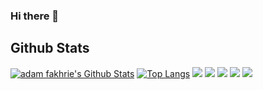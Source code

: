 ### Hi there 👋

## Github Stats
[![adam fakhrie's Github Stats](https://github-readme-stats.vercel.app/api?username=adam-fakhrie&show_icons=true&line_height=21&show_icons=true&theme=github_dark&hide_border=true)](https://github.com/anuraghazra/github-readme-stats)
[![Top Langs](https://github-readme-stats.vercel.app/api/top-langs/?username=adam-fakhrie&show_icons=true&layout=compact&theme=github_dark&hide_border=true)](https://github.com/anuraghazra/github-readme-stats)
[![](https://github-profile-summary-cards.vercel.app/api/cards/profile-details?username=adam-fakhrie&show_icons=true&layout=compact&theme=github_dark&hide_border=true)](https://github.com/anuraghazra/github-readme-stats)
[![](https://github-profile-summary-cards.vercel.app/api/cards/repos-per-language?username=adam-fakhrie&show_icons=true&layout=compact&theme=github_dark&hide_border=true)](https://github.com/anuraghazra/github-readme-stats)
[![](https://github-profile-summary-cards.vercel.app/api/cards/most-commit-language?username=adam-fakhrie&show_icons=true&layout=compact&theme=github_dark&hide_border=true)](https://github.com/anuraghazra/github-readme-stats)
[![](https://github-profile-summary-cards.vercel.app/api/cards/stats?username=adam-fakhrie&show_icons=true&layout=compact&theme=github_dark&hide_border=true)](https://github.com/anuraghazra/github-readme-stats)
[![](https://github-profile-summary-cards.vercel.app/api/cards/productive-time?username=adam-fakhrie&show_icons=true&layout=compact&theme=github_dark&hide_border=true)](https://github.com/anuraghazra/github-readme-stats)

 

<!-- **adam-fakhrie/adam-fakhrie** is a ✨ _special_ ✨ repository because its `README.md` (this file) appears on your GitHub profile.

Here are some ideas to get you started:

- 🔭 I’m currently working on ...
- 🌱 I’m currently learning ...
- 👯 I’m looking to collaborate on ...
- 🤔 I’m looking for help with ...
- 💬 Ask me about ...
- 📫 How to reach me: ...
- 😄 Pronouns: ...
- ⚡ Fun fact: ...

-Testing -->